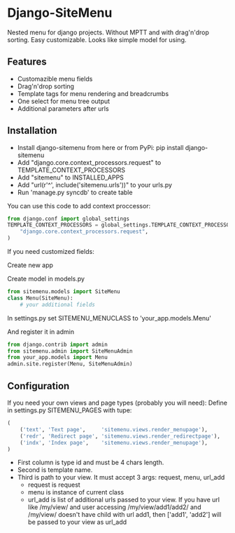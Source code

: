 Django-SiteMenu
===============

Nested menu for django projects. Without MPTT and with drag'n'drop sorting.
Easy customizable. Looks like simple model for using.

Features
--------
- Customazible menu fields
- Drag'n'drop sorting
- Template tags for menu rendering and breadcrumbs
- One select for menu tree output
- Additional parameters after urls

Installation
------------
- Install django-sitemenu from here or from PyPi: pip install django-sitemenu
- Add "django.core.context_processors.request" to TEMPLATE_CONTEXT_PROCESSORS
- Add "sitemenu" to INSTALLED_APPS
- Add "url(r'^', include('sitemenu.urls'))" to your urls.py
- Run 'manage.py syncdb' to create table

You can use this code to add context proccessor:

```python
from django.conf import global_settings
TEMPLATE_CONTEXT_PROCESSORS = global_settings.TEMPLATE_CONTEXT_PROCESSORS + (
    "django.core.context_processors.request",
)
```

If you need customized fields:

Create new app

Create model in models.py

```python
from sitemenu.models import SiteMenu
class Menu(SiteMenu):
    # your additional fields
```
In settings.py set SITEMENU_MENUCLASS to 'your_app.models.Menu'

And register it in admin

```python
from django.contrib import admin
from sitemenu.admin import SiteMenuAdmin
from your_app.models import Menu
admin.site.register(Menu, SiteMenuAdmin)
```

Configuration
-------------
If you need your own views and page types (probably you will need):
Define in settings.py SITEMENU_PAGES with tupe:

```python
(
    ('text', 'Text page',     'sitemenu.views.render_menupage'),
    ('redr', 'Redirect page', 'sitemenu.views.render_redirectpage'),
    ('indx', 'Index page',    'sitemenu.views.render_menupage'),
)
```

- First column is type id and must be 4 chars length.
- Second is template name.
- Third is path to your view. It must accept 3 args: request, menu, url_add
  - request is request
  - menu is instance of current class
  - url_add is list of additional urls passed to your view. If you have url like /my/view/ and user accessing /my/view/add1/add2/ and /my/view/ doesn't have child with url add1, then ['add1', 'add2'] will be passed to your view as url_add
